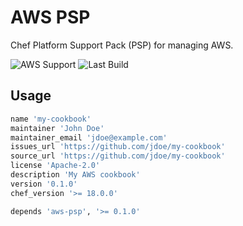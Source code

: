 # AWS PSP

Chef Platform Support Pack (PSP) for managing AWS.

![AWS Support](https://img.shields.io/badge/AWS%20Resources-600-orange)
![Last Build](https://img.shields.io/badge/Last%20build-20221207-grey)

## Usage

```ruby
name 'my-cookbook'
maintainer 'John Doe'
maintainer_email 'jdoe@example.com'
issues_url 'https://github.com/jdoe/my-cookbook'
source_url 'https://github.com/jdoe/my-cookbook'
license 'Apache-2.0'
description 'My AWS cookbook'
version '0.1.0'
chef_version '>= 18.0.0'

depends 'aws-psp', '>= 0.1.0'
```
